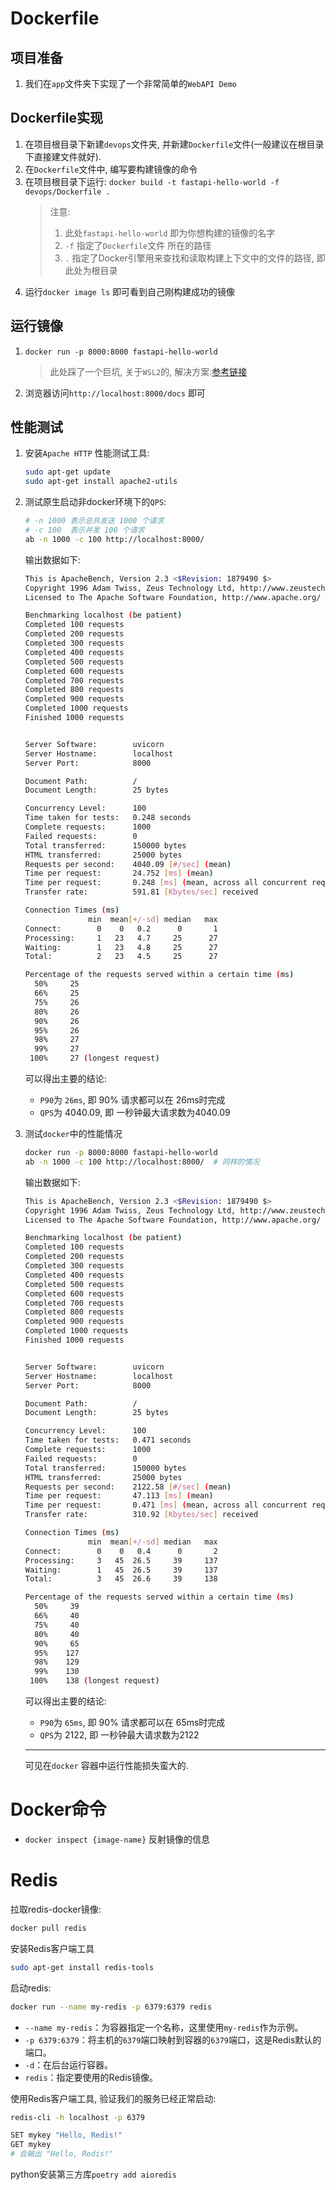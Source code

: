 # Dockerfile

## 项目准备

1. 我们在`app`文件夹下实现了一个非常简单的`WebAPI Demo`

## Dockerfile实现
1. 在项目根目录下新建`devops`文件夹, 并新建`Dockerfile`文件(一般建议在根目录下直接建文件就好).
2. 在`Dockerfile`文件中, 编写要构建镜像的命令
3. 在项目根目录下运行: `docker build -t fastapi-hello-world -f devops/Dockerfile .`
   > 注意:
   >
   > 1. 此处`fastapi-hello-world` 即为你想构建的镜像的名字
   > 2. `-f` 指定了`Dockerfile`文件 所在的路径
   > 3. `.` 指定了Docker引擎用来查找和读取构建上下文中的文件的路径, 即此处为根目录
4.  运行`docker image ls` 即可看到自己刚构建成功的镜像


## 运行镜像

1. `docker run -p 8000:8000 fastapi-hello-world`

   > 此处踩了一个巨坑, 关于`WSL2`的, 解决方案:[参考链接](https://superuser.com/questions/1714002/wsl2-connect-to-host-without-disabling-the-windows-firewall)
2. 浏览器访问`http://localhost:8000/docs` 即可



## 性能测试

1. 安装`Apache HTTP` 性能测试工具:

   ```bash
   sudo apt-get update
   sudo apt-get install apache2-utils
   ```

2. 测试原生启动非docker环境下的`QPS`:

   ```bash
   # -n 1000 表示总共发送 1000 个请求
   # -c 100  表示并发 100 个请求
   ab -n 1000 -c 100 http://localhost:8000/
   ```

   输出数据如下:
   ```bash
   This is ApacheBench, Version 2.3 <$Revision: 1879490 $>
   Copyright 1996 Adam Twiss, Zeus Technology Ltd, http://www.zeustech.net/
   Licensed to The Apache Software Foundation, http://www.apache.org/
   
   Benchmarking localhost (be patient)
   Completed 100 requests
   Completed 200 requests
   Completed 300 requests
   Completed 400 requests
   Completed 500 requests
   Completed 600 requests
   Completed 700 requests
   Completed 800 requests
   Completed 900 requests
   Completed 1000 requests
   Finished 1000 requests
   
   
   Server Software:        uvicorn
   Server Hostname:        localhost
   Server Port:            8000
   
   Document Path:          /
   Document Length:        25 bytes
   
   Concurrency Level:      100
   Time taken for tests:   0.248 seconds
   Complete requests:      1000
   Failed requests:        0
   Total transferred:      150000 bytes
   HTML transferred:       25000 bytes
   Requests per second:    4040.09 [#/sec] (mean)
   Time per request:       24.752 [ms] (mean)
   Time per request:       0.248 [ms] (mean, across all concurrent requests)
   Transfer rate:          591.81 [Kbytes/sec] received
   
   Connection Times (ms)
                 min  mean[+/-sd] median   max
   Connect:        0    0   0.2      0       1
   Processing:     1   23   4.7     25      27
   Waiting:        1   23   4.8     25      27
   Total:          2   23   4.5     25      27
   
   Percentage of the requests served within a certain time (ms)
     50%     25
     66%     25
     75%     26
     80%     26
     90%     26
     95%     26
     98%     27
     99%     27
    100%     27 (longest request)
   ```

   可以得出主要的结论:

   - `P90`为 `26ms`, 即 90% 请求都可以在 26ms时完成
   - `QPS`为 4040.09, 即 一秒钟最大请求数为4040.09

3. 测试`docker`中的性能情况

   ```bash
   docker run -p 8000:8000 fastapi-hello-world
   ab -n 1000 -c 100 http://localhost:8000/  # 同样的情况
   ```

   输出数据如下:

   ```bash
   This is ApacheBench, Version 2.3 <$Revision: 1879490 $>
   Copyright 1996 Adam Twiss, Zeus Technology Ltd, http://www.zeustech.net/
   Licensed to The Apache Software Foundation, http://www.apache.org/
   
   Benchmarking localhost (be patient)
   Completed 100 requests
   Completed 200 requests
   Completed 300 requests
   Completed 400 requests
   Completed 500 requests
   Completed 600 requests
   Completed 700 requests
   Completed 800 requests
   Completed 900 requests
   Completed 1000 requests
   Finished 1000 requests
   
   
   Server Software:        uvicorn
   Server Hostname:        localhost
   Server Port:            8000
   
   Document Path:          /
   Document Length:        25 bytes
   
   Concurrency Level:      100
   Time taken for tests:   0.471 seconds
   Complete requests:      1000
   Failed requests:        0
   Total transferred:      150000 bytes
   HTML transferred:       25000 bytes
   Requests per second:    2122.58 [#/sec] (mean)
   Time per request:       47.113 [ms] (mean)
   Time per request:       0.471 [ms] (mean, across all concurrent requests)
   Transfer rate:          310.92 [Kbytes/sec] received
   
   Connection Times (ms)
                 min  mean[+/-sd] median   max
   Connect:        0    0   0.4      0       2
   Processing:     3   45  26.5     39     137
   Waiting:        1   45  26.5     39     137
   Total:          3   45  26.6     39     138
   
   Percentage of the requests served within a certain time (ms)
     50%     39
     66%     40
     75%     40
     80%     40
     90%     65
     95%    127
     98%    129
     99%    130
    100%    138 (longest request)
   ```

   可以得出主要的结论:

   - `P90`为 `65ms`, 即 90% 请求都可以在 65ms时完成
   - `QPS`为 2122, 即 一秒钟最大请求数为2122

   ---

   可见在`docker` 容器中运行性能损失蛮大的.

# Docker命令

- `docker inspect {image-name}` 反射镜像的信息

# Redis

拉取redis-docker镜像:

```bash
docker pull redis
```

安装Redis客户端工具

```bash
sudo apt-get install redis-tools
```

启动redis:

```bash
docker run --name my-redis -p 6379:6379 redis
```

- `--name my-redis`：为容器指定一个名称，这里使用`my-redis`作为示例。
- `-p 6379:6379`：将主机的`6379`端口映射到容器的`6379`端口，这是Redis默认的端口。
- `-d`：在后台运行容器。
- `redis`：指定要使用的Redis镜像。

使用Redis客户端工具, 验证我们的服务已经正常启动:
```bash
redis-cli -h localhost -p 6379

SET mykey "Hello, Redis!"
GET mykey
# 会输出 "Hello, Redis!"
```



python安装第三方库`poetry add aioredis`


